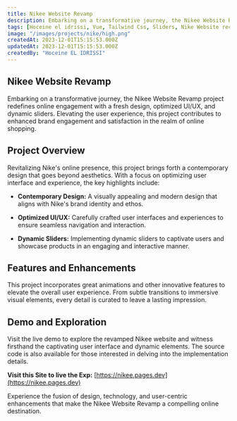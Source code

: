 ```yaml
---
title: Nikee Website Revamp
description: Embarking on a transformative journey, the Nikee Website Revamp project redefines online engagement with a fresh design, optimized UI/UX, and dynamic sliders. Elevating the user experience, this project contributes to enhanced brand engagement and satisfaction in the realm of online shopping.
tags: [Hoceine el idrissi, Vue, Tailwind Css, Sliders, Nike Website recreate]
image: "/images/projects/nike/high.png"
createdAt: 2023-12-01T15:15:53.000Z
updatedAt: 2023-12-01T15:15:53.000Z
createdBy: "Hoceine EL IDRISSI"
---
```


## Nikee Website Revamp

Embarking on a transformative journey, the Nikee Website Revamp project redefines online engagement with a fresh design, optimized UI/UX, and dynamic sliders. Elevating the user experience, this project contributes to enhanced brand engagement and satisfaction in the realm of online shopping.

## Project Overview

Revitalizing Nike's online presence, this project brings forth a contemporary design that goes beyond aesthetics. With a focus on optimizing user interface and experience, the key highlights include:

- **Contemporary Design:** A visually appealing and modern design that aligns with Nike's brand identity and ethos.

- **Optimized UI/UX:** Carefully crafted user interfaces and experiences to ensure seamless navigation and interaction.
  <MdImage text="/images/projects/nike/high.png"></MdImage>

- **Dynamic Sliders:** Implementing dynamic sliders to captivate users and showcase products in an engaging and interactive manner.

## Features and Enhancements

This project incorporates great animations and other innovative features to elevate the overall user experience. From subtle transitions to immersive visual elements, every detail is curated to leave a lasting impression.

## Demo and Exploration

Visit the live demo to explore the revamped Nikee website and witness firsthand the captivating user interface and dynamic elements. The source code is also available for those interested in delving into the implementation details.

**Visit this Site to live the Exp:** [https://nikee.pages.dev](https://nikee.pages.dev)

Experience the fusion of design, technology, and user-centric enhancements that make the Nikee Website Revamp a compelling online destination.
